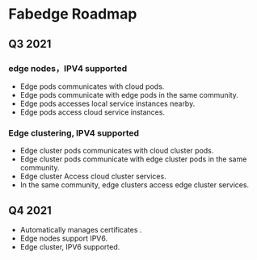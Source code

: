 # Fabedge Roadmap

## Q3 2021

### edge nodes，IPV4 supported

- Edge pods communicates with cloud pods.  
- Edge pods communicate with edge pods in the same community.  
- Edge pods accesses local service instances nearby. 
- Edge pods access cloud service instances.

### Edge clustering, IPV4 supported  

- Edge cluster pods communicates with cloud cluster pods.
- Edge cluster pods communicate with edge cluster pods in the same community.
- Edge cluster Access cloud cluster services.
- In the same community, edge clusters access edge cluster services.

## Q4 2021

- Automatically manages certificates .
- Edge nodes support IPV6.
- Edge cluster, IPV6 supported.
